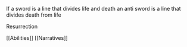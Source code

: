 If a sword is a line that divides life and death an anti sword is a line that divides death from life 

Resurrection 

[[Abilities]]
[[Narratives]]
